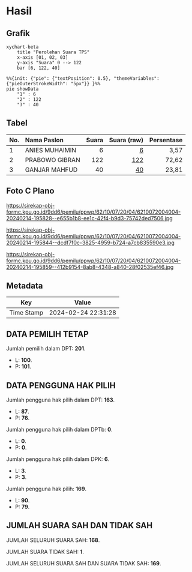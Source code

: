 # Hasil

## Grafik

```mermaid
xychart-beta
    title "Perolehan Suara TPS"
    x-axis [01, 02, 03]
    y-axis "Suara" 0 --> 122
    bar [6, 122, 40]
```

```mermaid
%%{init: {"pie": {"textPosition": 0.5}, "themeVariables": {"pieOuterStrokeWidth": "5px"}} }%%
pie showData
    "1" : 6
    "2" : 122
    "3" : 40
```

## Tabel

| No. | Nama Paslon    | Suara | Suara (raw) | Persentase |
|:--- |:-------------- | -----:| -----------:| ----------:|
| 1   | ANIES MUHAIMIN | 6     | [6][p-1]    | 3,57       |
| 2   | PRABOWO GIBRAN | 122   | [122][p-2]  | 72,62      |
| 3   | GANJAR MAHFUD  | 40    | [40][p-3]   | 23,81      |


[p-1]: https://github.com/gigit-pemilu/pemilu-2024-62-kalimantan-tengah/blob/main/pilpres/hitung-suara/sub/62-kalimantan-tengah/sub/10-gunung-mas/sub/07-mihing-raya/sub/2004-dahian-tambuk/sub/004-tps/sub/paslon-1.txt
[p-2]: https://github.com/gigit-pemilu/pemilu-2024-62-kalimantan-tengah/blob/main/pilpres/hitung-suara/sub/62-kalimantan-tengah/sub/10-gunung-mas/sub/07-mihing-raya/sub/2004-dahian-tambuk/sub/004-tps/sub/paslon-2.txt
[p-3]: https://github.com/gigit-pemilu/pemilu-2024-62-kalimantan-tengah/blob/main/pilpres/hitung-suara/sub/62-kalimantan-tengah/sub/10-gunung-mas/sub/07-mihing-raya/sub/2004-dahian-tambuk/sub/004-tps/sub/paslon-3.txt

## Foto C Plano

https://sirekap-obj-formc.kpu.go.id/9dd6/pemilu/ppwp/62/10/07/20/04/6210072004004-20240214-195828--e655b1b8-ee1c-42f4-b9d3-75742ded7506.jpg

https://sirekap-obj-formc.kpu.go.id/9dd6/pemilu/ppwp/62/10/07/20/04/6210072004004-20240214-195844--dcdf7f0c-3825-4959-b724-a7cb835590e3.jpg

https://sirekap-obj-formc.kpu.go.id/9dd6/pemilu/ppwp/62/10/07/20/04/6210072004004-20240214-195859--412b9154-8ab8-4348-a840-28f02535ef46.jpg


## Metadata

| Key        | Value               |
| ---------- | ------------------- |
| Time Stamp | 2024-02-24 22:31:28 |


## DATA PEMILIH TETAP

Jumlah pemilih dalam DPT: **201**.
 * L: **100**.
 * P: **101**.

## DATA PENGGUNA HAK PILIH

Jumlah pengguna hak pilih dalam DPT: **163**.
 * L: **87**.
 * P: **76**.

Jumlah pengguna hak pilih dalam DPTb: **0**.
 * L: **0**.
 * P: **0**.

Jumlah pengguna hak pilih dalam DPK: **6**.
 * L: **3**.
 * P: **3**.

Jumlah pengguna hak pilih: **169**.
 * L: **90**.
 * P: **79**.

## JUMLAH SUARA SAH DAN TIDAK SAH

JUMLAH SELURUH SUARA SAH: **168**.

JUMLAH SUARA TIDAK SAH: **1**.

JUMLAH SELURUH SUARA SAH DAN SUARA TIDAK SAH: **169**.


